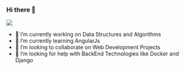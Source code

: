 ### Hi there 👋
![](https://komarev.com/ghpvc/?username=code-soham)

- 🔭 I’m currently working on Data Structures and Algorithms
- 🌱 I’m currently learning AngularJs
- 👯 I’m looking to collaborate on Web Development Projects
- 🤔 I’m looking for help with BackEnd Technologies like Docker and Django
